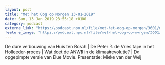 ```yaml
---
layout: post
title: "Met het Oog op Morgen 13-01-2019"
date: Sun, 13 Jan 2019 23:55:18 +0100
category: podcast
externe_link: "https://podcast.npo.nl/file/met-het-oog-op-morgen/3601/nporadio1_met-het-oog-op-morgen_20190114_met-het-oog-op-morgen-13-01-2019_ZVBCEM.mp3"
feature_image: "https://podcast.npo.nl/file/met-het-oog-op-morgen/3601/nporadio1_met-het-oog-op-morgen_20190114_met-het-oog-op-morgen-13-01-2019_ZVBCEM.mp3"
---
```


De dure verbouwing van Huis ten Bosch | De Peter R. de Vries tape in het Holleeder-proces | Wat doet de ANWB in de klimaatrevolutie? | De opgepimpte versie van Blue Movie. Presentatie: Mieke van der Weij
